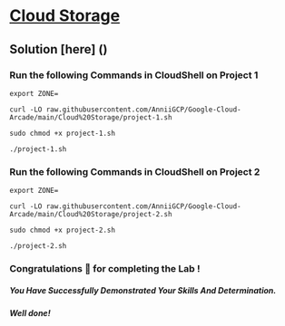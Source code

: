 #  [Cloud Storage](https://www.cloudskillsboost.google/focuses/19083?parent=catalog)

## Solution [here] ()

### Run the following Commands in CloudShell on Project 1

```
export ZONE=
```
```
curl -LO raw.githubusercontent.com/AnniiGCP/Google-Cloud-Arcade/main/Cloud%20Storage/project-1.sh

sudo chmod +x project-1.sh

./project-1.sh
```

### Run the following Commands in CloudShell on Project 2

```
export ZONE=
```
```
curl -LO raw.githubusercontent.com/AnniiGCP/Google-Cloud-Arcade/main/Cloud%20Storage/project-2.sh

sudo chmod +x project-2.sh

./project-2.sh
```

### Congratulations 🎉 for completing the Lab !

##### *You Have Successfully Demonstrated Your Skills And Determination.*

#### *Well done!*

 

 